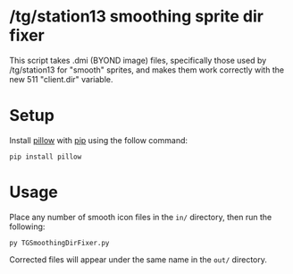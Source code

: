 # /tg/station13 smoothing sprite dir fixer

This script takes .dmi (BYOND image) files, specifically those used by /tg/station13 for "smooth" sprites,
and makes them work correctly with the new 511 "client.dir" variable. 

# Setup

Install [pillow](https://pillow.readthedocs.io/en/3.4.x/installation.html) with [pip](https://pip.pypa.io/en/stable/installing/) using the follow command:
```
pip install pillow
```

# Usage

Place any number of smooth icon files in the `in/` directory, then run the following:
```
py TGSmoothingDirFixer.py
```

Corrected files will appear under the same name in the `out/` directory.